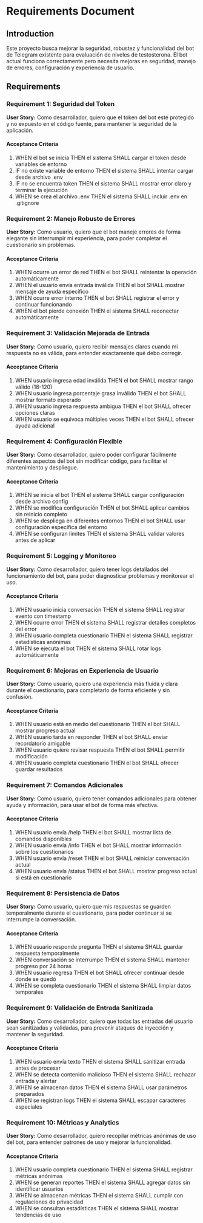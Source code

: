 # Requirements Document

## Introduction

Este proyecto busca mejorar la seguridad, robustez y funcionalidad del bot de Telegram existente para evaluación de niveles de testosterona. El bot actual funciona correctamente pero necesita mejoras en seguridad, manejo de errores, configuración y experiencia de usuario.

## Requirements

### Requirement 1: Seguridad del Token

**User Story:** Como desarrollador, quiero que el token del bot esté protegido y no expuesto en el código fuente, para mantener la seguridad de la aplicación.

#### Acceptance Criteria

1. WHEN el bot se inicia THEN el sistema SHALL cargar el token desde variables de entorno
2. IF no existe variable de entorno THEN el sistema SHALL intentar cargar desde archivo .env
3. IF no se encuentra token THEN el sistema SHALL mostrar error claro y terminar la ejecución
4. WHEN se crea el archivo .env THEN el sistema SHALL incluir .env en .gitignore

### Requirement 2: Manejo Robusto de Errores

**User Story:** Como usuario, quiero que el bot maneje errores de forma elegante sin interrumpir mi experiencia, para poder completar el cuestionario sin problemas.

#### Acceptance Criteria

1. WHEN ocurre un error de red THEN el bot SHALL reintentar la operación automáticamente
2. WHEN el usuario envía entrada inválida THEN el bot SHALL mostrar mensaje de ayuda específico
3. WHEN ocurre error interno THEN el bot SHALL registrar el error y continuar funcionando
4. WHEN el bot pierde conexión THEN el sistema SHALL reconectar automáticamente

### Requirement 3: Validación Mejorada de Entrada

**User Story:** Como usuario, quiero recibir mensajes claros cuando mi respuesta no es válida, para entender exactamente qué debo corregir.

#### Acceptance Criteria

1. WHEN usuario ingresa edad inválida THEN el bot SHALL mostrar rango válido (18-120)
2. WHEN usuario ingresa porcentaje grasa inválido THEN el bot SHALL mostrar formato esperado
3. WHEN usuario ingresa respuesta ambigua THEN el bot SHALL ofrecer opciones claras
4. WHEN usuario se equivoca múltiples veces THEN el bot SHALL ofrecer ayuda adicional

### Requirement 4: Configuración Flexible

**User Story:** Como desarrollador, quiero poder configurar fácilmente diferentes aspectos del bot sin modificar código, para facilitar el mantenimiento y despliegue.

#### Acceptance Criteria

1. WHEN se inicia el bot THEN el sistema SHALL cargar configuración desde archivo config
2. WHEN se modifica configuración THEN el bot SHALL aplicar cambios sin reinicio completo
3. WHEN se despliega en diferentes entornos THEN el bot SHALL usar configuración específica del entorno
4. WHEN se configuran límites THEN el sistema SHALL validar valores antes de aplicar

### Requirement 5: Logging y Monitoreo

**User Story:** Como desarrollador, quiero tener logs detallados del funcionamiento del bot, para poder diagnosticar problemas y monitorear el uso.

#### Acceptance Criteria

1. WHEN usuario inicia conversación THEN el sistema SHALL registrar evento con timestamp
2. WHEN ocurre error THEN el sistema SHALL registrar detalles completos del error
3. WHEN usuario completa cuestionario THEN el sistema SHALL registrar estadísticas anónimas
4. WHEN se ejecuta el bot THEN el sistema SHALL rotar logs automáticamente

### Requirement 6: Mejoras en Experiencia de Usuario

**User Story:** Como usuario, quiero una experiencia más fluida y clara durante el cuestionario, para completarlo de forma eficiente y sin confusión.

#### Acceptance Criteria

1. WHEN usuario está en medio del cuestionario THEN el bot SHALL mostrar progreso actual
2. WHEN usuario tarda en responder THEN el bot SHALL enviar recordatorio amigable
3. WHEN usuario quiere revisar respuesta THEN el bot SHALL permitir modificación
4. WHEN usuario completa cuestionario THEN el bot SHALL ofrecer guardar resultados

### Requirement 7: Comandos Adicionales

**User Story:** Como usuario, quiero tener comandos adicionales para obtener ayuda y información, para usar el bot de forma más efectiva.

#### Acceptance Criteria

1. WHEN usuario envía /help THEN el bot SHALL mostrar lista de comandos disponibles
2. WHEN usuario envía /info THEN el bot SHALL mostrar información sobre los cuestionarios
3. WHEN usuario envía /reset THEN el bot SHALL reiniciar conversación actual
4. WHEN usuario envía /status THEN el bot SHALL mostrar progreso actual si está en cuestionario

### Requirement 8: Persistencia de Datos

**User Story:** Como usuario, quiero que mis respuestas se guarden temporalmente durante el cuestionario, para poder continuar si se interrumpe la conversación.

#### Acceptance Criteria

1. WHEN usuario responde pregunta THEN el sistema SHALL guardar respuesta temporalmente
2. WHEN conversación se interrumpe THEN el sistema SHALL mantener progreso por 24 horas
3. WHEN usuario regresa THEN el bot SHALL ofrecer continuar desde donde se quedó
4. WHEN se completa cuestionario THEN el sistema SHALL limpiar datos temporales

### Requirement 9: Validación de Entrada Sanitizada

**User Story:** Como desarrollador, quiero que todas las entradas del usuario sean sanitizadas y validadas, para prevenir ataques de inyección y mantener la seguridad.

#### Acceptance Criteria

1. WHEN usuario envía texto THEN el sistema SHALL sanitizar entrada antes de procesar
2. WHEN se detecta contenido malicioso THEN el sistema SHALL rechazar entrada y alertar
3. WHEN se almacenan datos THEN el sistema SHALL usar parámetros preparados
4. WHEN se registran logs THEN el sistema SHALL escapar caracteres especiales

### Requirement 10: Métricas y Analytics

**User Story:** Como desarrollador, quiero recopilar métricas anónimas de uso del bot, para entender patrones de uso y mejorar la funcionalidad.

#### Acceptance Criteria

1. WHEN usuario completa cuestionario THEN el sistema SHALL registrar métricas anónimas
2. WHEN se generan reportes THEN el sistema SHALL agregar datos sin identificar usuarios
3. WHEN se almacenan métricas THEN el sistema SHALL cumplir con regulaciones de privacidad
4. WHEN se consultan estadísticas THEN el sistema SHALL mostrar tendencias de uso